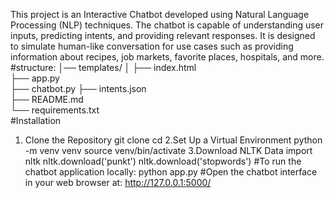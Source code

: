 This project is an Interactive Chatbot developed using Natural Language Processing (NLP) techniques. 
The chatbot is capable of understanding user inputs, predicting intents, and providing relevant responses.
It is designed to simulate human-like conversation for use cases such as providing information about recipes, job markets, favorite places, hospitals, and more.
#structure:
│── templates/
│   ├── index.html       
├── app.py                      
├── chatbot.py
├── intents.json                  
├── README.md            
└── requirements.txt  
#Installation
1. Clone the Repository
   git clone <repository-url>
   cd <repository-directory>
2.Set Up a Virtual Environment
   python -m venv venv
   source venv/bin/activate
3.Download NLTK Data
  import nltk
  nltk.download('punkt')
  nltk.download('stopwords')
#To run the chatbot application locally:
python app.py
#Open the chatbot interface in your web browser at:
  http://127.0.0.1:5000/

   



